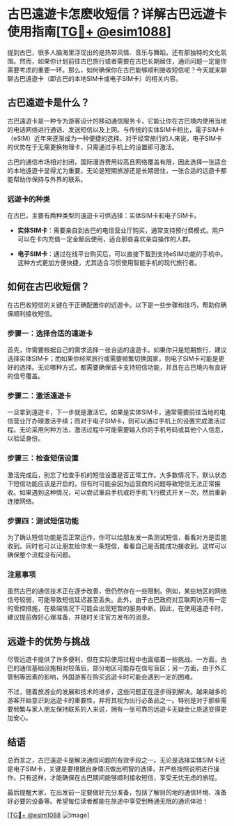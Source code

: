 # 古巴遠遊卡怎麽收短信？详解古巴远遊卡使用指南[[TG💪+ @esim1088](https://t.me/s/esim1088)]

提到古巴，很多人脑海里浮现出的是热带风情、音乐与舞蹈，还有那独特的文化氛围。然而，如果你计划前往古巴旅行或者需要在古巴长期居住，通讯问题一定是你需要考虑的重要一环。那么，如何确保你在古巴能够顺利接收短信呢？今天就来聊聊古巴遠遊卡（即古巴的本地SIM卡或电子SIM卡）的相关内容。

## 古巴遠遊卡是什么？

古巴遠遊卡是一种专为游客设计的移动通信服务卡，它能让你在古巴境内使用当地的电话网络进行通话、发送短信以及上网。与传统的实体SIM卡相比，電子SIM卡（eSIM）近年来逐渐成为一种便捷的选择。对于经常旅行的人来说，电子SIM卡的优势在于无需更换物理卡，只需通过手机上的设置即可激活。

古巴的通信市场相对封闭，国际漫游费用较高且网络覆盖有限，因此选择一张适合的本地遠遊卡显得尤为重要。无论是短期旅游还是长期居住，一张合适的远遊卡都能帮助你保持与外界的联系。

### 远遊卡的种类

在古巴，主要有两种类型的遠遊卡可供选择：实体SIM卡和电子SIM卡。

- **实体SIM卡**：需要亲自到古巴的电信营业厅购买，通常支持预付费模式。用户可以在卡内充值一定金额后使用，适合那些喜欢亲自操作的人群。
  
- **电子SIM卡**：通过在线平台购买后，可以直接下载到支持eSIM功能的手机中。这种方式更加方便快捷，尤其适合习惯使用智能手机的现代旅行者。

## 如何在古巴收短信？

在古巴收短信的关键在于正确配置你的远遊卡。以下是一些步骤和技巧，帮助你确保顺利接收短信。

### 步骤一：选择合适的遠遊卡

首先，你需要根据自己的需求选择一张合适的遠遊卡。如果你只是短期旅行，建议选择实体SIM卡；而如果你经常旅行或需要频繁切换国家，则电子SIM卡可能是更好的选择。无论哪种方式，都需要确保该卡支持短信功能，并且在古巴境内有良好的信号覆盖。

### 步骤二：激活遠遊卡

一旦拿到遠遊卡，下一步就是激活它。如果是实体SIM卡，通常需要前往当地的电信营业厅办理激活手续；而对于电子SIM卡，则可以通过手机上的设置完成激活过程。无论采用何种方法，激活过程中可能需要输入你的手机号码或其他个人信息，以验证身份。

### 步骤三：检查短信设置

激活完成后，别忘了检查手机的短信设置是否正常工作。大多数情况下，默认状态下短信功能应该是开启的，但有时可能会因为运营商的问题导致短信无法正常接收。如果遇到这种情况，可以尝试重启手机或将手机飞行模式开关一次，然后重新连接网络。

### 步骤四：测试短信功能

为了确认短信功能是否正常运作，你可以给朋友发一条测试短信，看看对方是否能收到。同时也可以让朋友给你发一条短信，看看自己是否能成功接收到。这样可以确保整个流程没有问题。

### 注意事项

虽然古巴的通信技术正在逐步改善，但仍然存在一些限制。例如，某些地区的网络信号较弱，可能导致短信延迟甚至丢失。此外，由于古巴政府对互联网访问有一定的管控措施，在极端情况下可能会出现短暂的服务中断。因此，在使用遠遊卡时，建议提前做好心理准备，并随时关注官方发布的消息。

## 远遊卡的优势与挑战

尽管远遊卡提供了许多便利，但在实际使用过程中也面临着一些挑战。一方面，古巴的通信基础设施相对较落后，部分地区可能存在信号盲区；另一方面，由于外汇管制等因素的影响，外国游客在购买远遊卡时可能会遇到一定的困难。

不过，随着旅游业的发展和技术的进步，这些问题正在逐步得到解决。越来越多的游客开始意识到远遊卡的重要性，并将其视为出行必备品之一。特别是对于那些需要频繁与家人朋友保持联系的人来说，拥有一张可靠的远遊卡无疑会让旅途变得更加安心。

## 结语

总而言之，古巴遠遊卡是解决通信问题的有效手段之一。无论是选择实体SIM卡还是电子SIM卡，关键是要根据自身情况做出明智的选择，并严格按照说明进行操作。只有这样，才能确保在古巴期间能够顺利接收短信，享受无忧无虑的旅程。

最后提醒大家，在出发前一定要做好充分准备，包括了解目的地的通信环境、准备好必要的设备等。希望每位读者都能在旅途中享受到畅通无阻的通讯体验！

[[TG💪+ @esim1088](https://t.me/s/esim1088) ![Image](https://i.postimg.cc/4NQfJmqS/Snipaste-2025-05-13-00-14-12.png)]